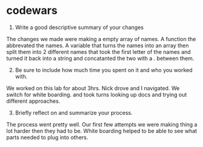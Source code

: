 # codewars
1. Write a good descriptive summary of your changes

The changes we made were making a empty array of names.  A function the abbrevated the names.  A variable that turns the names into an array then split them into 2 different names that took the first letter of the names and turned it back into a string and concatanted the two with a . between them.

2. Be sure to include how much time you spent on it and who you worked with.

We worked on this lab for about 3hrs.  Nick drove and I navigated.  We switch for white boarding. and took turns looking up docs and trying out different approaches.

3. Briefly reflect on and summarize your process.

The process went pretty well.  Our first few attempts we were making thing a lot harder then they had to be.  White boarding helped to be able to see what parts needed to plug into others.
